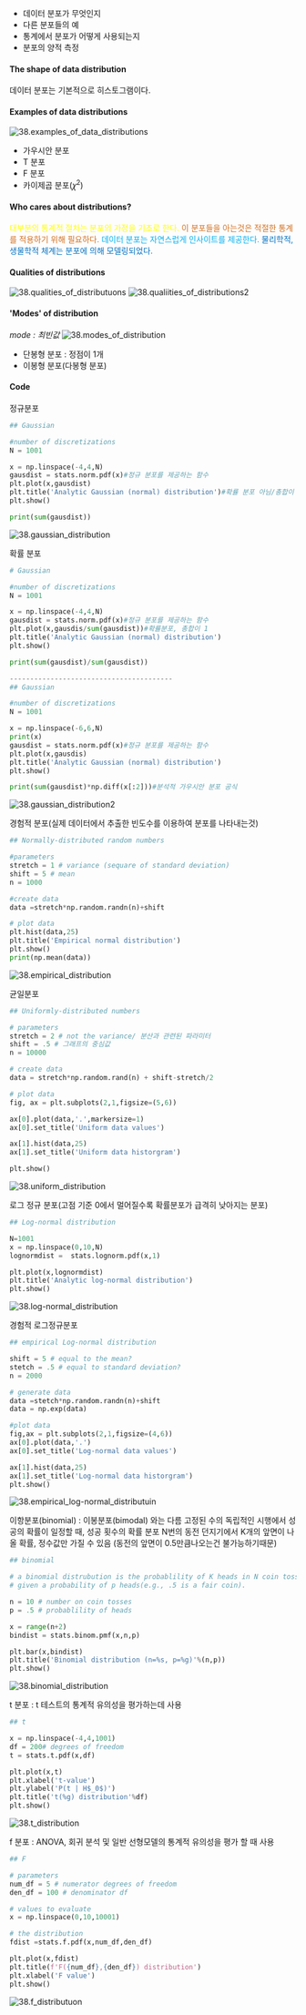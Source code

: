 - 데이터 분포가 무엇인지
- 다른 분포들의 예
- 통계에서 분포가 어떻게 사용되는지
- 분포의 양적 측정


#### The shape of data distribution
데이터 분포는 기본적으로 히스토그램이다.

#### Examples of data distributions
![38.examples_of_data_distributions](../pic/6.descriptive%20statistics/38.examples_of_data_distributions.png)
- 가우시안 분포
- T 분포
- F 분포
- 카이제곱 분포($ꭓ^2$)


#### Who cares about distributions?
<span style="color:rgb(255, 255, 0)">대부분의 통계적 절차는 분포의 가정을 기초로 한다.</span>
<span style="color:rgb(211, 111, 29)">이 분포들을 아는것은 적절한 통계를 적용하기 위해 필요하다.</span>
<span style="color:rgb(0, 176, 240)">데이터 분포는 자연스럽게 인사이트를 제공한다.</span>
<span style="color:rgb(0, 112, 192)">물리학적, 생물학적 체계는 분포에 의해 모델링되었다.</span> 

#### Qualities of distributions
![38.qualities_of_distributuons](../pic/6.descriptive%20statistics/38.qualities_of_distributuons.png)
![38.qualiities_of_distributions2](../pic/6.descriptive%20statistics/38.qualiities_of_distributions2.png)
#### 'Modes' of distribution
*mode : 최빈값*
![38.modes_of_distribution](../pic/6.descriptive%20statistics/38.modes_of_distribution.png)
- 단봉형 분포 : 정점이 1개
-  이봉형 분포(다봉형 분포)

#### Code

정규분포
```python
## Gaussian

#number of discretizations
N = 1001

x = np.linspace(-4,4,N)
gausdist = stats.norm.pdf(x)#정규 분포를 제공하는 함수
plt.plot(x,gausdist)
plt.title('Analytic Gaussian (normal) distribution')#확률 분포 아님/총합이 1을넘음
plt.show()

print(sum(gausdist))
```
![38.gaussian_distribution](../pic/6.descriptive%20statistics/38.gaussian_distribution.png)


확률 분포
```python
# Gaussian

#number of discretizations
N = 1001

x = np.linspace(-4,4,N)
gausdist = stats.norm.pdf(x)#정규 분포를 제공하는 함수
plt.plot(x,gausdis/sum(gausdist))#확률분포, 총합이 1
plt.title('Analytic Gaussian (normal) distribution')
plt.show()

print(sum(gausdist)/sum(gausdist))

----------------------------------------
## Gaussian

#number of discretizations
N = 1001

x = np.linspace(-6,6,N)
print(x)
gausdist = stats.norm.pdf(x)#정규 분포를 제공하는 함수
plt.plot(x,gausdis)
plt.title('Analytic Gaussian (normal) distribution')
plt.show()

print(sum(gausdist)*np.diff(x[:2]))#분석적 가우시안 분포 공식
```
![38.gaussian_distribution2](../pic/6.descriptive%20statistics/38.gaussian_distribution2.png)

경험적 분포(실제 데이터에서 추출한 빈도수를 이용하여 분포를 나타내는것)
```python
## Normally-distributed random numbers

#parameters
stretch = 1 # variance (sequare of standard deviation)
shift = 5 # mean
n = 1000

#create data
data =stretch*np.random.randn(n)+shift

# plot data
plt.hist(data,25)
plt.title('Empirical normal distribution')
plt.show()
print(np.mean(data))
```
![38.empirical_distribution](../pic/6.descriptive%20statistics/38.empirical_distribution.png)


균일분포
```python
## Uniformly-distributed numbers

# parameters
stretch = 2 # not the variance/ 분산과 관련된 파라미터
shift = .5 # 그래프의 중심값
n = 10000

# create data
data = stretch*np.random.rand(n) + shift-stretch/2

# plot data
fig, ax = plt.subplots(2,1,figsize=(5,6))

ax[0].plot(data,'.',markersize=1)
ax[0].set_title('Uniform data values')

ax[1].hist(data,25)
ax[1].set_title('Uniform data historgram')

plt.show()
```
![38.uniform_distribution](../pic/6.descriptive%20statistics/38.uniform_distribution.png)


로그 정규 분포(고점 기준 0에서 멀어질수록 확률분포가 급격히 낮아지는 분포)
```python
## Log-normal distribution

N=1001
x = np.linspace(0,10,N)
lognormdist =  stats.lognorm.pdf(x,1)

plt.plot(x,lognormdist)
plt.title('Analytic log-normal distribution')
plt.show()
```
![38.log-normal_distribution](../pic/6.descriptive%20statistics/38.log-normal_distribution.png)

경험적 로그정규분포
```python
## empirical Log-normal distribution

shift = 5 # equal to the mean?
stetch = .5 # equal to standard deviation?
n = 2000

# generate data
data =stetch*np.random.randn(n)+shift
data = np.exp(data)

#plot data
fig,ax = plt.subplots(2,1,figsize=(4,6))
ax[0].plot(data,'.')
ax[0].set_title('Log-normal data values')

ax[1].hist(data,25)
ax[1].set_title('Log-normal data historgram')
plt.show()
```
![38.empirical_log-normal_distributuin](../pic/6.descriptive%20statistics/38.empirical_log-normal_distributuin.png)


이항분포(binomial) : 이봉분포(bimodal) 와는 다름
고정된 수의 독립적인 시행에서 성공의 확률이 일정할 때, 성공 횟수의 확률 분포
N번의 동전 던지기에서 K개의 앞면이 나올 확률, 정수값만 가질 수 있음 (동전의 앞면이 0.5만큼나오는건 불가능하기때문)
```python
## binomial

# a binomial distrubution is the probablility of K heads in N coin tosses,
# given a probability of p heads(e.g., .5 is a fair coin).

n = 10 # number on coin tosses
p = .5 # probablility of heads

x = range(n+2)
bindist = stats.binom.pmf(x,n,p)

plt.bar(x,bindist)
plt.title('Binomial distribution (n=%s, p=%g)'%(n,p))
plt.show()
```
![38.binomial_distribution](../pic/6.descriptive%20statistics/38.binomial_distribution.png)

t 분포 : t 테스트의 통계적 유의성을 평가하는데 사용
```python
## t

x = np.linspace(-4,4,1001)
df = 200# degrees of freedom
t = stats.t.pdf(x,df)

plt.plot(x,t)
plt.xlabel('t-value')
plt.ylabel('P(t | H$_0$)')
plt.title('t(%g) distribution'%df)
plt.show()
```
![38.t_distribution](../pic/6.descriptive%20statistics/38.t_distribution.png)

f 분포 : ANOVA, 회귀 분석  및 일반 선형모델의 통계적 유의성을 평가 할 때 사용
```python
## F

# parameters 
num_df = 5 # numerator degrees of freedom
den_df = 100 # denominator df

# values to evaluate
x = np.linspace(0,10,10001)

# the distribution
fdist =stats.f.pdf(x,num_df,den_df)

plt.plot(x,fdist)
plt.title(f'F({num_df},{den_df}) distribution')
plt.xlabel('F value')
plt.show()
```
![38.f_distributuon](../pic/6.descriptive%20statistics/38.f_distributuon.png)
